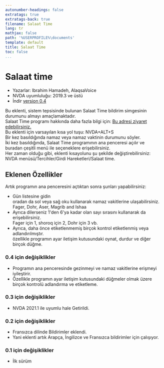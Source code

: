 ```yaml
---
autonumber-headings: false
extratags: true
extratags-back: true
filename: Salaat Time
lang: tr
mathjax: false
path: '%USERPROFILE%\documents'
template: default
title: Salaat Time
toc: false
...
```


# Salaat time #

*	Yazarlar: Ibrahim Hamadeh, AlaqsaVoice  
*	NVDA uyumluluğu: 2019.3 ve üstü  
*	İndir [version 0.4][1]  

Bu eklenti, sistem tepsisinde bulunan Salaat Time bildirim simgesinin durumunu almayı amaçlamaktadır.  
Salaat Time programı hakkında daha fazla bilgi için: [Bu adresi ziyaret edebilirsiniz.][2]  
Bu eklenti için varsayılan kısa yol tuşu: NVDA+ALT+S  
Bir kez basıldığında namaz veya namaz vaktinin durumunu söyler.  
İki kez basıldığında, Salaat Time programının ana penceresi açılır ve buradan çeşitli menü ile seçeneklere erişebilirsiniz.  
Her zaman olduğu gibi, eklenti kısayolunu şu şekilde değiştirebilirsiniz:  
NVDA menüsü/Tercihler/Girdi Hareketleri/Salaat time.  

## Eklenen Özellikler ##

Artık programın ana penceresini açtıktan sonra şunları yapabilirsiniz:  
*	Gün listesine gidin  
oradan da sol veya sağ oku kullanarak namaz vakitlerine ulaşabilirsiniz.  
Fager, Dohr, Aser, Magrib and Ishaa  
*	Ayrıca dilerseniz 1'den 6'ya kadar olan sayı sırasını kullanarak da erişebilirsiniz.  
Fager için 1, shoroq için 2, Dohr için 3 vb.  
*	Ayrıca, daha önce etiketlenmemiş birçok kontrol etiketlenmiş veya adlandırılmıştır.  
özellikle programın ayar iletişim kutusundaki oynat, durdur ve diğer birçok düğme.  
 
### 0.4 için değişiklikler ###

*	Programın ana penceresinde gezinmeyi ve namaz vakitlerine erişmeyi iyileştirir.  
*	Özellikle programın ayar iletişim kutusundaki düğmeler olmak üzere birçok kontrolü adlandırma ve etiketleme.  

### 0.3 için değişiklikler ###

*	NVDA 2021.1 ile uyumlu hale Getirildi.  

### 0.2 için değişiklikler ###

*	Fransızca dilinde Bildirimler eklendi.  
*	Yani eklenti artık Arapça, İngilizce ve Fransızca bildirimler için çalışıyor.  

### 0.1 için değişiklikler ###

*	İlk sürüm  

[1]: https://github.com/ibrahim-s/salaatTime/releases/download/v0.4/salaatTime-0.4.nvda-addon

[2]: https://www.salaattime.com/salaat-time/